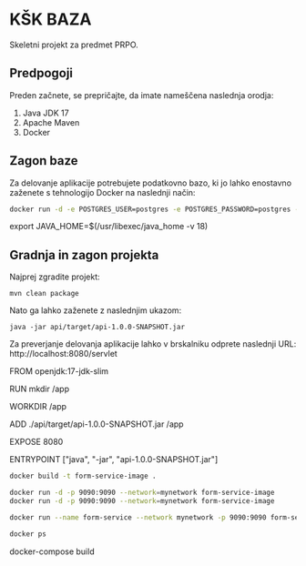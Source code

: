 # KŠK BAZA

Skeletni projekt za predmet PRPO.

## Predpogoji

Preden začnete, se prepričajte, da imate nameščena naslednja orodja:

1. Java JDK 17
2. Apache Maven
3. Docker

## Zagon baze

Za delovanje aplikacije potrebujete podatkovno bazo, ki jo lahko enostavno zaženete s tehnologijo Docker na naslednji način:

```bash
docker run -d -e POSTGRES_USER=postgres -e POSTGRES_PASSWORD=postgres -e POSTGRES_DB=ksk-baza -p 5432:5432 postgres:13
```
export JAVA_HOME=$(/usr/libexec/java_home -v 18)

## Gradnja in zagon projekta

Najprej zgradite projekt:

```
mvn clean package
```

Nato ga lahko zaženete z naslednjim ukazom:

```
java -jar api/target/api-1.0.0-SNAPSHOT.jar
```

Za preverjanje delovanja aplikacije lahko v brskalniku odprete naslednji URL: http://localhost:8080/servlet

FROM openjdk:17-jdk-slim


RUN mkdir /app

WORKDIR /app

ADD ./api/target/api-1.0.0-SNAPSHOT.jar /app

EXPOSE 8080

ENTRYPOINT ["java", "-jar", "api-1.0.0-SNAPSHOT.jar"]
```bash
docker build -t form-service-image .
```
```bash
docker run -d -p 9090:9090 --network=mynetwork form-service-image
docker run -d -p 9090:9090 --network=mynetwork form-service-image

docker run --name form-service --network mynetwork -p 9090:9090 form-service-image

```
```bash
docker ps
```
docker-compose build

